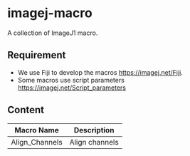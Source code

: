 # imagej-macro
A collection of ImageJ1 macro. 

## Requirement
- We use Fiji to develop the macros https://imagej.net/Fiji.
- Some macros use script parameters https://imagej.net/Script_parameters


## Content

|Macro Name | Description |
|---|---|
|Align_Channels | Align channels |

